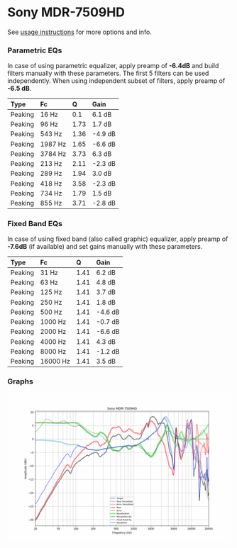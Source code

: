 # Sony MDR-7509HD
See [usage instructions](https://github.com/jaakkopasanen/AutoEq#usage) for more options and info.

### Parametric EQs
In case of using parametric equalizer, apply preamp of **-6.4dB** and build filters manually
with these parameters. The first 5 filters can be used independently.
When using independent subset of filters, apply preamp of **-6.5 dB**.

| Type    | Fc      |    Q | Gain    |
|:--------|:--------|:-----|:--------|
| Peaking | 16 Hz   | 0.1  | 6.1 dB  |
| Peaking | 96 Hz   | 1.73 | 1.7 dB  |
| Peaking | 543 Hz  | 1.36 | -4.9 dB |
| Peaking | 1987 Hz | 1.65 | -6.6 dB |
| Peaking | 3784 Hz | 3.73 | 6.3 dB  |
| Peaking | 213 Hz  | 2.11 | -2.3 dB |
| Peaking | 289 Hz  | 1.94 | 3.0 dB  |
| Peaking | 418 Hz  | 3.58 | -2.3 dB |
| Peaking | 734 Hz  | 1.79 | 1.5 dB  |
| Peaking | 855 Hz  | 3.71 | -2.8 dB |

### Fixed Band EQs
In case of using fixed band (also called graphic) equalizer, apply preamp of **-7.6dB**
(if available) and set gains manually with these parameters.

| Type    | Fc       |    Q | Gain    |
|:--------|:---------|:-----|:--------|
| Peaking | 31 Hz    | 1.41 | 6.2 dB  |
| Peaking | 63 Hz    | 1.41 | 4.8 dB  |
| Peaking | 125 Hz   | 1.41 | 3.7 dB  |
| Peaking | 250 Hz   | 1.41 | 1.8 dB  |
| Peaking | 500 Hz   | 1.41 | -4.6 dB |
| Peaking | 1000 Hz  | 1.41 | -0.7 dB |
| Peaking | 2000 Hz  | 1.41 | -6.6 dB |
| Peaking | 4000 Hz  | 1.41 | 4.3 dB  |
| Peaking | 8000 Hz  | 1.41 | -1.2 dB |
| Peaking | 16000 Hz | 1.41 | 3.5 dB  |

### Graphs
![](./Sony%20MDR-7509HD.png)